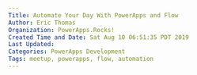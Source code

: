 ```yaml
---
Title: Automate Your Day With PowerApps and Flow
Author: Eric Thomas
Organization: PowerApps.Rocks!
Created Time and Date: Sat Aug 10 06:51:35 PDT 2019
Last Updated: 
Categories: PowerApps Development
Tags: meetup, powerapps, flow, automation
---
```


